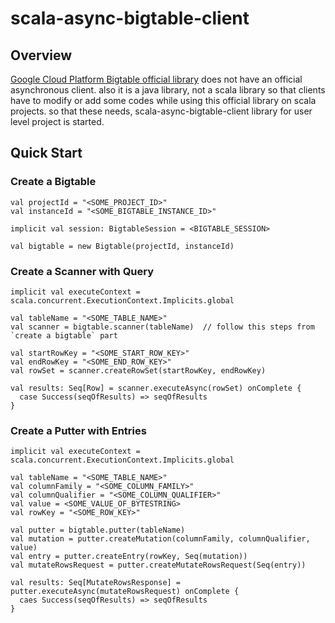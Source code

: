 # scala-async-bigtable-client

## Overview

[Google Cloud Platform Bigtable official library](https://github.com/GoogleCloudPlatform/cloud-bigtable-client) does not have an
official asynchronous client. also it is a java library, not a scala library so that clients have to modify or add some codes while
using this official library on scala projects. so that these needs, scala-async-bigtable-client library for user level project is 
started. 

## Quick Start

### Create a Bigtable
```
val projectId = "<SOME_PROJECT_ID>"
val instanceId = "<SOME_BIGTABLE_INSTANCE_ID>"

implicit val session: BigtableSession = <BIGTABLE_SESSION>

val bigtable = new Bigtable(projectId, instanceId)
```

### Create a Scanner with Query
```
implicit val executeContext = scala.concurrent.ExecutionContext.Implicits.global

val tableName = "<SOME_TABLE_NAME>"
val scanner = bigtable.scanner(tableName)  // follow this steps from `create a bigtable` part

val startRowKey = "<SOME_START_ROW_KEY>"
val endRowKey = "<SOME_END_ROW_KEY>"
val rowSet = scanner.createRowSet(startRowKey, endRowKey)

val results: Seq[Row] = scanner.executeAsync(rowSet) onComplete {
  case Success(seqOfResults) => seqOfResults
}
```

### Create a Putter with Entries
```
implicit val executeContext = scala.concurrent.ExecutionContext.Implicits.global

val tableName = "<SOME_TABLE_NAME>"
val columnFamily = "<SOME_COLUMN_FAMILY>"
val columnQualifier = "<SOME_COLUMN_QUALIFIER>"
val value = <SOME_VALUE_OF_BYTESTRING>
val rowKey = "<SOME_ROW_KEY>"

val putter = bigtable.putter(tableName)
val mutation = putter.createMutation(columnFamily, columnQualifier, value)
val entry = putter.createEntry(rowKey, Seq(mutation))
val mutateRowsRequest = putter.createMutateRowsRequest(Seq(entry))

val results: Seq[MutateRowsResponse] = putter.executeAsync(mutateRowsRequest) onComplete {
  caes Success(seqOfResults) => seqOfResults
}
```


